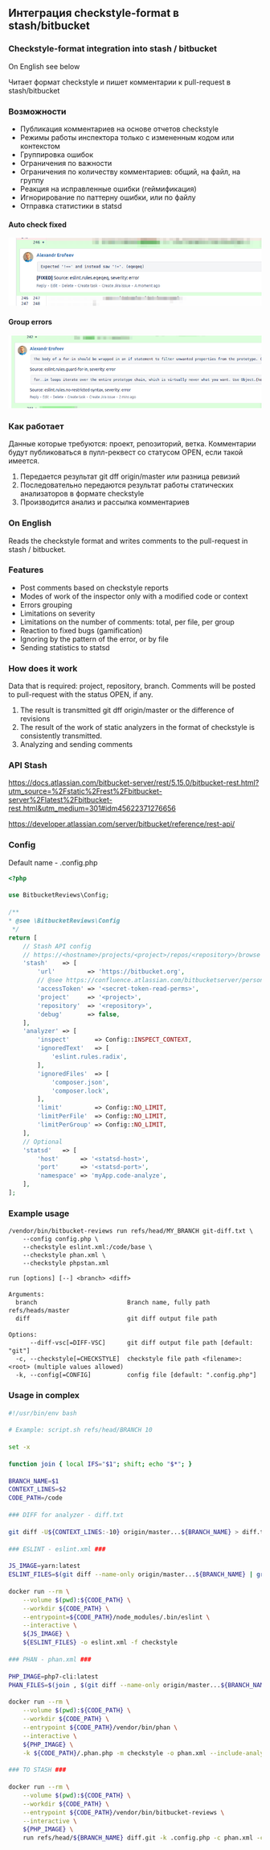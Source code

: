 ## Интеграция checkstyle-format в stash/bitbucket
### Checkstyle-format integration into stash / bitbucket

On English see below

Читает формат checkstyle и пишет комментарии к pull-request в stash/bitbucket

### Возможности

- Публикация комментариев на основе отчетов checkstyle
- Режимы работы инспектора только с измененным кодом или контекстом
- Группировка ошибок
- Ограничения по важности
- Ограничения по количеству комментариев: общий, на файл, на группу
- Реакция на исправленные ошибки (геймификация)
- Игнорирование по паттерну ошибки, или по файлу
- Отправка статистики в statsd

#### Auto check fixed

![Fixed](https://github.com/aaerofeev/bitbucket-static-reviews/blob/master/docs/Selection_006.png?raw=true)


#### Group errors

![Group](https://github.com/aaerofeev/bitbucket-static-reviews/blob/master/docs/Selection_007.png?raw=true)

### Как работает

Данные которые требуются: проект, репозиторий, ветка.
Комментарии будут публиковаться в пулл-реквест со статусом OPEN, если такой имеется.

1. Передается результат git dff origin/master <BRANCH> или разница ревизий
2. Последовательно передаются результат работы статических анализаторов в формате checkstyle
3. Производится анализ и рассылка комментариев

### On English

Reads the checkstyle format and writes comments to the pull-request in stash / bitbucket.

### Features

- Post comments based on checkstyle reports
- Modes of work of the inspector only with a modified code or context
- Errors grouping
- Limitations on severity
- Limitations on the number of comments: total, per file, per group
- Reaction to fixed bugs (gamification)
- Ignoring by the pattern of the error, or by file
- Sending statistics to statsd

### How does it work

Data that is required: project, repository, branch.
Comments will be posted to pull-request with the status OPEN, if any.

1. The result is transmitted git dff origin/master <BRANCH> or the difference of revisions
2. The result of the work of static analyzers in the format of checkstyle is consistently transmitted.
3. Analyzing and sending comments

### API Stash

https://docs.atlassian.com/bitbucket-server/rest/5.15.0/bitbucket-rest.html?utm_source=%2Fstatic%2Frest%2Fbitbucket-server%2Flatest%2Fbitbucket-rest.html&utm_medium=301#idm45622371276656

https://developer.atlassian.com/server/bitbucket/reference/rest-api/

### Config

Default name - .config.php 

```php
<?php

use BitbucketReviews\Config;

/**
* @see \BitbucketReviews\Config
 */
return [
    // Stash API config
    // https://<hostname>/projects/<project>/repos/<repository>/browse
    'stash'    => [
        'url'         => 'https://bitbucket.org',
        // @see https://confluence.atlassian.com/bitbucketserver/personal-access-tokens-939515499.html
        'accessToken' => '<secret-token-read-perms>',
        'project'     => '<project>',
        'repository'  => '<repository>',
        'debug'       => false,
    ],
    'analyzer' => [
        'inspect'       => Config::INSPECT_CONTEXT,
        'ignoredText'   => [
            'eslint.rules.radix',
        ],
        'ignoredFiles'  => [
            'composer.json',
            'composer.lock',
        ],
        'limit'         => Config::NO_LIMIT,
        'limitPerFile'  => Config::NO_LIMIT,
        'limitPerGroup' => Config::NO_LIMIT,
    ],
    // Optional
    'statsd'   => [
        'host'      => '<statsd-host>',
        'port'      => '<statsd-port>',
        'namespace' => 'myApp.code-analyze',
    ],
];
```

### Example usage

```
/vendor/bin/bitbucket-reviews run refs/head/MY_BRANCH git-diff.txt \
    --config config.php \
    --checkstyle eslint.xml:/code/base \
    --checkstyle phan.xml \
    --checkstyle phpstan.xml
```

```
run [options] [--] <branch> <diff>

Arguments:
  branch                         Branch name, fully path refs/heads/master
  diff                           git diff output file path

Options:
      --diff-vsc[=DIFF-VSC]      git diff output file path [default: "git"]
  -c, --checkstyle[=CHECKSTYLE]  checkstyle file path <filename>:<root> (multiple values allowed)
  -k, --config[=CONFIG]          config file [default: ".config.php"]
```

### Usage in complex

```bash
#!/usr/bin/env bash

# Example: script.sh refs/head/BRANCH 10

set -x

function join { local IFS="$1"; shift; echo "$*"; }

BRANCH_NAME=$1
CONTEXT_LINES=$2
CODE_PATH=/code

### DIFF for analyzer - diff.txt

git diff -U${CONTEXT_LINES:-10} origin/master...${BRANCH_NAME} > diff.txt

### ESLINT - eslint.xml ###

JS_IMAGE=yarn:latest
ESLINT_FILES=$(git diff --name-only origin/master...${BRANCH_NAME} | grep -E "\.(js|vue)$")

docker run --rm \
    --volume $(pwd):${CODE_PATH} \
    --workdir ${CODE_PATH} \
    --entrypoint=${CODE_PATH}/node_modules/.bin/eslint \
    --interactive \
    ${JS_IMAGE} \
    ${ESLINT_FILES} -o eslint.xml -f checkstyle

### PHAN - phan.xml ###

PHP_IMAGE=php7-cli:latest
PHAN_FILES=$(join , $(git diff --name-only origin/master...${BRANCH_NAME} | grep -E "\.php$"))

docker run --rm \
    --volume $(pwd):${CODE_PATH} \
    --workdir ${CODE_PATH} \
    --entrypoint ${CODE_PATH}/vendor/bin/phan \
    --interactive \
    ${PHP_IMAGE} \
    -k ${CODE_PATH}/.phan.php -m checkstyle -o phan.xml --include-analysis-file-list ${PHAN_FILES}

### TO STASH ###

docker run --rm \
    --volume $(pwd):${CODE_PATH} \
    --workdir ${CODE_PATH} \
    --entrypoint ${CODE_PATH}/vendor/bin/bitbucket-reviews \
    --interactive \
    ${PHP_IMAGE} \
    run refs/head/${BRANCH_NAME} diff.git -k .config.php -c phan.xml -c eslint.xml:/code
```

